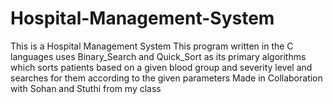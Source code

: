 # Hospital-Management-System
This is a Hospital Management System
This program written in the C languages uses Binary_Search and Quick_Sort as its primary algorithms which sorts patients based on a given blood group and severity level and searches for them according to the given parameters 
Made in Collaboration with Sohan and Stuthi from my class
